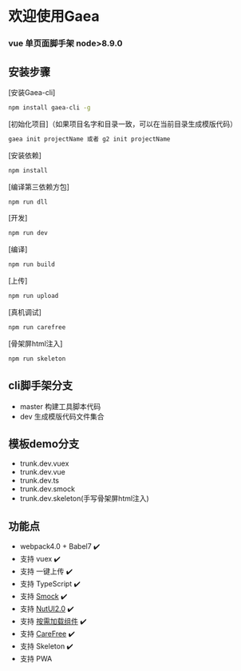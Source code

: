 # 欢迎使用Gaea
### vue 单页面脚手架 node>8.9.0

## 安装步骤

[安装Gaea-cli]   
```bash
npm install gaea-cli -g
```
[初始化项目]（如果项目名字和目录一致，可以在当前目录生成模版代码）
```bash      
gaea init projectName 或者 g2 init projectName 
```
[安装依赖]        
```bash
npm install
```
[编译第三依赖方包]
```bash  
npm run dll
```
[开发] 
```bash             
npm run dev
```
[编译]
```bash              
npm run build
```
[上传]           
```bash   
npm run upload
```
[真机调试]        
```bash   
npm run carefree
```
[骨架屏html注入]   
```bash
npm run skeleton
```

## cli脚手架分支

 * master  构建工具脚本代码
 * dev     生成模版代码文件集合

## 模板demo分支

* trunk.dev.vuex    
* trunk.dev.vue     
* trunk.dev.ts      
* trunk.dev.smock
* trunk.dev.skeleton(手写骨架屏html注入)      


## 功能点
* webpack4.0 + Babel7 ✔️ 
*  支持 vuex ✔️      
*  支持 一键上传 ✔️
*  支持 TypeScript ✔️ 
*  支持 [Smock](https://smock.jd.com)    ✔️ 
*  支持 [NutUI2.0](https://nutui.jd.com)  ✔️ 
*  支持 [按需加载组件](https://www.npmjs.com/package/@nutui/babel-plugin-separate-import) ✔️
*  支持 [CareFree](https://carefree.jd.com)  ✔️ 
*  支持 Skeleton  ✔️ 
*  支持 PWA   







